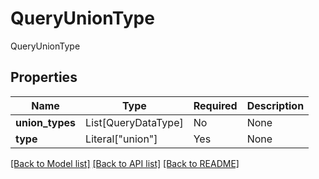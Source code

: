 # QueryUnionType

QueryUnionType

## Properties
Name | Type | Required | Description |
------------ | ------------- | ------------- | ------------- |
**union_types** | List[QueryDataType] | No | None |
**type** | Literal["union"] | Yes | None |


[[Back to Model list]](../../README.md#documentation-for-models) [[Back to API list]](../../README.md#documentation-for-api-endpoints) [[Back to README]](../../README.md)
